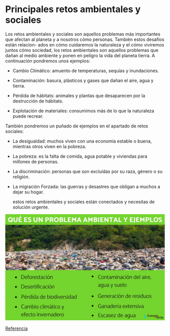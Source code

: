 # Principales retos ambientales y sociales

Los retos ambientales y sociales son aquellos problemas más importantes que afectan
al planeta y a nosotros cómo personas. También estos desafíos están relacion-
ados en cómo cuidaremos la naturaleza y el cómo viviremos juntos cómo sociedad,
los retos ambientales son aquellos problemas que dañan al medio ambiente y ponen
en peligro la vida del planeta tierra. A continuación pondremos unos ejemplos:

* Cambio Climático: amuento de temperaturas, sequías y inundaciones.

* Contaminación: basura, plásticos y gases que dañan el aire, agua y
  tierra.

* Pérdida de hábitats: animales y plantas que desaparecen por la destrucción
  de hábitats.

* Explotación de materiales: consumimos más de lo que la naturaleza puede recrear.

También pondremos un puñado de ejemplos en el apartado de retos sociales:

* La desigualdad: muchos viven con una economía estable o buena, mientras otros
  viven en la pobreza.
  
* La pobreza: es la falta de comida, agua potable y viviendas para millones de
  personas.

* La discriminación: personas que son excluídas por su raza, género o su religión.

* La migración Forzada: las guerras y desastres que obligan a muchos a dejar su
  hogar.

  estos retos ambientales y sociales están conectados y necesitas de solución urgente.

![problemasambientales](img/problemasambientales.jpg)

[Referencia](https://www.iberdrola.com/sostenibilidad/problemas-medioambientales-mas-importantes)

